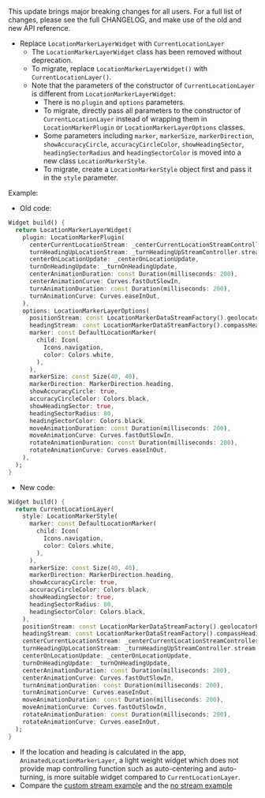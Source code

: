 This update brings major breaking changes for all users. For a full list of changes, please see the
full CHANGELOG, and make use of the old and new API reference.

* Replace `LocationMarkerLayerWidget` with `CurrentLocationLayer`
    * The `LocationMarkerLayerWidget` class has been removed without deprecation.
    * To migrate, replace `LocationMarkerLayerWidget()` with `CurrentLocationLayer()`.
    * Note that the parameters of the constructor of `CurrentLocationLayer` is different from
      `LocationMarkerLayerWidget`:
        * There is no `plugin` and `options` parameters.
        * To migrate, directly pass all parameters to the constructor of `CurrentLocationLayer`
          instead of wrapping them in `LocationMarkerPlugin` or `LocationMarkerLayerOptions`
          classes.
        * Some parameters including `marker`, `markerSize`, `markerDirection`, `showAccuracyCircle`,
          `accuracyCircleColor`, `showHeadingSector`, `headingSectorRadius` and `headingSectorColor`
          is moved into a new class `LocationMarkerStyle`.
        * To migrate, create a `LocationMarkerStyle` object first and pass it in the `style`
          parameter.

Example:

* Old code:

```dart
Widget build() {
  return LocationMarkerLayerWidget(
    plugin: LocationMarkerPlugin(
      centerCurrentLocationStream: _centerCurrentLocationStreamController.stream,
      turnHeadingUpLocationStream: _turnHeadingUpStreamController.stream,
      centerOnLocationUpdate: _centerOnLocationUpdate,
      turnOnHeadingUpdate: _turnOnHeadingUpdate,
      centerAnimationDuration: const Duration(milliseconds: 200),
      centerAnimationCurve: Curves.fastOutSlowIn,
      turnAnimationDuration: const Duration(milliseconds: 200),
      turnAnimationCurve: Curves.easeInOut,
    ),
    options: LocationMarkerLayerOptions(
      positionStream: const LocationMarkerDataStreamFactory().geolocatorPositionStream(),
      headingStream: const LocationMarkerDataStreamFactory().compassHeadingStream(),
      marker: const DefaultLocationMarker(
        child: Icon(
          Icons.navigation,
          color: Colors.white,
        ),
      ),
      markerSize: const Size(40, 40),
      markerDirection: MarkerDirection.heading,
      showAccuracyCircle: true,
      accuracyCircleColor: Colors.black,
      showHeadingSector: true,
      headingSectorRadius: 80,
      headingSectorColor: Colors.black,
      moveAnimationDuration: const Duration(milliseconds: 200),
      moveAnimationCurve: Curves.fastOutSlowIn,
      rotateAnimationDuration: const Duration(milliseconds: 200),
      rotateAnimationCurve: Curves.easeInOut,
    ),
  );
}
```

* New code:

```dart
Widget build() {
  return CurrentLocationLayer(
    style: LocationMarkerStyle(
      marker: const DefaultLocationMarker(
        child: Icon(
          Icons.navigation,
          color: Colors.white,
        ),
      ),
      markerSize: const Size(40, 40),
      markerDirection: MarkerDirection.heading,
      showAccuracyCircle: true,
      accuracyCircleColor: Colors.black,
      showHeadingSector: true,
      headingSectorRadius: 80,
      headingSectorColor: Colors.black,
    ),
    positionStream: const LocationMarkerDataStreamFactory().geolocatorPositionStream(),
    headingStream: const LocationMarkerDataStreamFactory().compassHeadingStream(),
    centerCurrentLocationStream: _centerCurrentLocationStreamController.stream,
    turnHeadingUpLocationStream: _turnHeadingUpStreamController.stream,
    centerOnLocationUpdate: _centerOnLocationUpdate,
    turnOnHeadingUpdate: _turnOnHeadingUpdate,
    centerAnimationDuration: const Duration(milliseconds: 200),
    centerAnimationCurve: Curves.fastOutSlowIn,
    turnAnimationDuration: const Duration(milliseconds: 200),
    turnAnimationCurve: Curves.easeInOut,
    moveAnimationDuration: const Duration(milliseconds: 200),
    moveAnimationCurve: Curves.fastOutSlowIn,
    rotateAnimationDuration: const Duration(milliseconds: 200),
    rotateAnimationCurve: Curves.easeInOut,
  );
}
```

* If the location and heading is calculated in the app, `AnimatedLocationMarkerLayer`, a light
  weight widget which does not provide map controlling function such as auto-centering and
  auto-turning, is more suitable widget compared to `CurrentLocationLayer`.
* Compare
  the [custom stream example](https://github.com/tlserver/flutter_map_location_marker/blob/master/example/lib/page/custom_stream_example.dart)
  and
  the [no stream example](https://github.com/tlserver/flutter_map_location_marker/blob/master/example/lib/page/no_stream_example.dart)